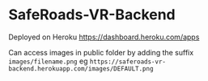 # SafeRoads-VR-Backend

Deployed on Heroku
https://dashboard.heroku.com/apps

Can access images in public folder by adding the suffix `images/filename.png` eg `https://saferoads-vr-backend.herokuapp.com/images/DEFAULT.png`
